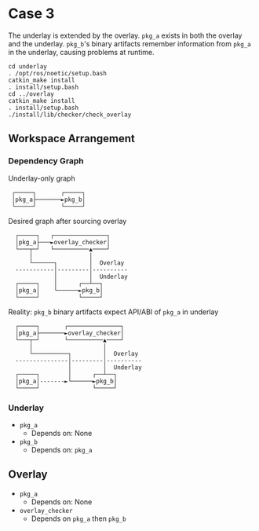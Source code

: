 # Case 3

The underlay is extended by the overlay.
`pkg_a` exists in both the overlay and the underlay.
`pkg_b`'s binary artifacts remember information from `pkg_a` in the underlay, causing problems at runtime.

```
cd underlay
. /opt/ros/noetic/setup.bash
catkin_make install
. install/setup.bash
cd ../overlay
catkin_make install
. install/setup.bash
./install/lib/checker/check_overlay
```

## Workspace Arrangement


### Dependency Graph

Underlay-only graph
```
 ┌─────┐       ┌─────┐
 │pkg_a├───────►pkg_b│
 └─────┘       └─────┘
```

Desired graph after sourcing overlay
```
  ┌─────┐   ┌───────────────┐
  │pkg_a├───►overlay_checker│
  └───┬─┘   └──────────▲────┘
      │                │
      └──────┐         │  Overlay
  -----------│---------│----------
             │         │  Underlay
  ┌─────┐    │      ┌──┴──┐
  │pkg_a│    └──────►pkg_b│
  └─────┘           └─────┘
```

Reality: `pkg_b` binary artifacts expect API/ABI of `pkg_a` in underlay
```
  ┌─────┐       ┌───────────────┐
  │pkg_a├───────►overlay_checker│
  └───┬─┘       └──────────▲────┘
      │                    │
      └──────────┐         │  Overlay
  ---------------│---------│----------
                 │         │  Underlay
  ┌─────┐        │      ┌──┴──┐
  │pkg_a│-------►└──────►pkg_b│
  └─────┘               └─────┘
```

### Underlay

* `pkg_a`
  * Depends on: None
* `pkg_b`
  * Depends on: `pkg_a`

## Overlay

* `pkg_a`
  * Depends on: None
* `overlay_checker`
  * Depends on `pkg_a` then `pkg_b`

